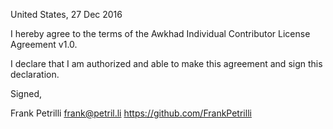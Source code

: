 United States, 27 Dec 2016

I hereby agree to the terms of the Awkhad Individual Contributor License
Agreement v1.0.

I declare that I am authorized and able to make this agreement and sign this
declaration.

Signed,

Frank Petrilli frank@petril.li https://github.com/FrankPetrilli

